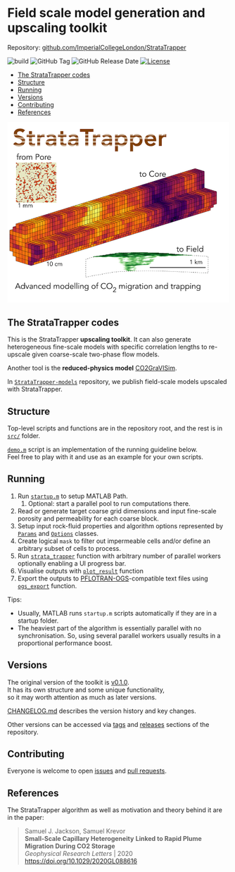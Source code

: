 # Field scale model generation and upscaling toolkit

Repository: [github.com/ImperialCollegeLondon/StrataTrapper](https://github.com/ImperialCollegeLondon/StrataTrapper)

![build](https://github.com/ImperialCollegeLondon/StrataTrapper/actions/workflows/matlab-ci.yml/badge.svg)
![GitHub Tag](https://img.shields.io/github/v/tag/ImperialCollegeLondon/StrataTrapper?sort=semver&style=flat&label=version)
![GitHub Release Date](https://img.shields.io/github/release-date/ImperialCollegeLondon/StrataTrapper?display_date=published_at&style=flat&label=dated)
[![License](https://img.shields.io/badge/License-BSD_3--Clause-blue.svg)](https://opensource.org/licenses/BSD-3-Clause)

* [The StrataTrapper codes](#the-stratatrapper-codes)
* [Structure](#structure)
* [Running](#running)
* [Versions](#versions)
* [Contributing](#contributing)
* [References](#references)

![StrataTrapper logo](./img/StrataTrapper.jpg)

## The StrataTrapper codes

This is the StrataTrapper **upscaling toolkit**.
It can also generate heterogeneous fine-scale models with specific correlation lengths
to re-upscale given coarse-scale two-phase flow models.

Another tool is the **reduced-physics model** [CO2GraVISim](https://github.com/ajobutler/CO2GraVISim).

In [`StrataTrapper-models`](https://github.com/ImperialCollegeLondon/StrataTrapper-models)
repository, we publish field-scale models upscaled with StrataTrapper.

## Structure

Top-level scripts and functions are in the repository root,
and the rest is in [`src/`](src) folder.

[`demo.m`](demo.m) script is an implementation of the running guideline below.\
Feel free to play with it and use as an example for your own scripts.

## Running

1. Run [`startup.m`](startup.m) to setup MATLAB Path.
   1. Optional: start a parallel pool to run computations there.
2. Read or generate target coarse grid dimensions
and input fine-scale porosity and permeability for each coarse block.
3. Setup input rock-fluid properties and algorithm options represented by
  [`Params`](src/Params.m) and [`Options`](src/Options.m) classes.
4. Create logical `mask` to filter out impermeable cells
and/or define an arbitrary subset of cells to process.
5. Run [`strata_trapper`](strata_trapper.m) function
with arbitrary number of parallel workers
optionally enabling a UI progress bar.
6. Visualise outputs with [`plot_result`](plot_result.m) function
7. Export the outputs to [PFLOTRAN-OGS](https://docs.opengosim.com/)-compatible
text files using [`ogs_export`](ogs_export.m) function.

Tips:

* Usually, MATLAB runs `startup.m` scripts automatically
if they are in a startup folder.
* The heaviest part of the algorithm is essentially parallel with no synchronisation.
So, using several parallel workers usually results
in a proportional performance boost.

## Versions

The original version of the toolkit is [v0.1.0](https://github.com/ImperialCollegeLondon/StrataTrapper/tree/v0.1.0).\
It has its own structure and some unique functionality,\
so it may worth attention as much as later versions.

[CHANGELOG.md](CHANGELOG.md) describes the version history and key changes.

Other versions can be accessed via
[tags](https://github.com/ImperialCollegeLondon/StrataTrapper/tags) and
[releases](https://github.com/ImperialCollegeLondon/StrataTrapper/releases)
sections of the repository.

## Contributing

Everyone is welcome to open
[issues](https://github.com/ImperialCollegeLondon/StrataTrapper/issues) and
[pull requests](https://github.com/ImperialCollegeLondon/StrataTrapper/pulls).

## References

The StrataTrapper algorithm as well as motivation
and theory behind it are in the paper:

> Samuel J. Jackson, Samuel Krevor\
> **Small-Scale Capillary Heterogeneity**
> **Linked to Rapid Plume Migration During CO2 Storage**\
> *Geophysical Research Letters* | 2020\
> <https://doi.org/10.1029/2020GL088616>
